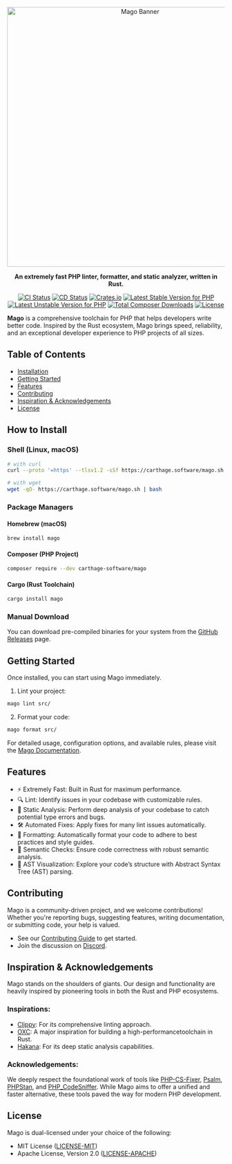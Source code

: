 <p align="center">
    <img src="assets/banner.svg" alt="Mago Banner" width="600" />
</p>

<div align="center">

**An extremely fast PHP linter, formatter, and static analyzer, written in Rust.**

</div>

<div align="center">

[![CI Status](https://github.com/carthage-software/mago/actions/workflows/ci.yml/badge.svg)](https://github.com/carthage-software/mago/actions/workflows/ci.yml)
[![CD Status](https://github.com/carthage-software/mago/actions/workflows/cd.yml/badge.svg)](https://github.com/carthage-software/mago/actions/workflows/cd.yml)
[![Crates.io](https://img.shields.io/crates/v/mago.svg)](https://crates.io/crates/mago)
[![Latest Stable Version for PHP](https://poser.pugx.org/carthage-software/mago/v)](https://packagist.org/packages/carthage-software/mago)
[![Latest Unstable Version for PHP](https://poser.pugx.org/carthage-software/mago/v/unstable)](https://packagist.org/packages/carthage-software/mago)
[![Total Composer Downloads](http://poser.pugx.org/carthage-software/mago/downloads)](https://packagist.org/packages/carthage-software/mago)
[![License](https://img.shields.io/crates/l/mago.svg)](https://github.com/carthage-software/mago/blob/main/LICENSE-MIT)

</div>

**Mago** is a comprehensive toolchain for PHP that helps developers write better code. Inspired by the Rust ecosystem, Mago brings speed, reliability, and an exceptional developer experience to PHP projects of all sizes.

## Table of Contents

- [Installation](#installation)
- [Getting Started](#getting-started)
- [Features](#features)
- [Contributing](#contributing)
- [Inspiration & Acknowledgements](#inspiration--acknowledgements)
- [License](#license)

## How to Install

### Shell (Linux, macOS)

```sh
# with curl
curl --proto '=https' --tlsv1.2 -sSf https://carthage.software/mago.sh | bash

# with wget
wget -qO- https://carthage.software/mago.sh | bash
```

### Package Managers

#### Homebrew (macOS)

```sh
brew install mago
```

#### Composer (PHP Project)

```sh
composer require --dev carthage-software/mago
```

#### Cargo (Rust Toolchain)

```sh
cargo install mago
```

### Manual Download

You can download pre-compiled binaries for your system from the [GitHub Releases](https://github.com/carthage-software/mago/releases) page.

## Getting Started

Once installed, you can start using Mago immediately.

1. Lint your project:

```sh
mago lint src/
```

2. Format your code:

```sh
mago format src/
```

For detailed usage, configuration options, and available rules, please visit the [Mago Documentation](https://mago.carthage.software/).

## Features

- ⚡️ Extremely Fast: Built in Rust for maximum performance.
- 🔍 Lint: Identify issues in your codebase with customizable rules.
- 🔬 Static Analysis: Perform deep analysis of your codebase to catch potential type errors and bugs.
- 🛠️ Automated Fixes: Apply fixes for many lint issues automatically.
- 📜 Formatting: Automatically format your code to adhere to best practices and style guides.
- 🧠 Semantic Checks: Ensure code correctness with robust semantic analysis.
- 🌳 AST Visualization: Explore your code’s structure with Abstract Syntax Tree (AST) parsing.

## Contributing

Mago is a community-driven project, and we welcome contributions! Whether you're reporting bugs, suggesting features, writing documentation, or submitting code, your help is valued.

- See our [Contributing Guide](./CONTRIBUTING.md) to get started.
- Join the discussion on [Discord](https://discord.gg/mwyyjr27eu).

## Inspiration & Acknowledgements

Mago stands on the shoulders of giants. Our design and functionality are heavily inspired by pioneering tools in both the Rust and PHP ecosystems.

### Inspirations:

- [Clippy](https://github.com/rust-lang/rust-clippy): For its comprehensive linting approach.
- [OXC](https://github.com/oxc-project/oxc/): A major inspiration for building a high-performancetoolchain in Rust.
- [Hakana](https://github.com/slackhq/hakana/): For its deep static analysis capabilities.

### Acknowledgements:

We deeply respect the foundational work of tools like [PHP-CS-Fixer](https://github.com/PHP-CS-Fixer/PHP-CS-Fixer), [Psalm](https://github.com/vimeo/psalm), [PHPStan](https://github.com/phpstan/phpstan), and [PHP_CodeSniffer](https://github.com/squizlabs/PHP_CodeSniffer). While Mago aims to offer a unified and faster alternative, these tools paved the way for modern PHP development.

## License

Mago is dual-licensed under your choice of the following:

- MIT License ([LICENSE-MIT](./LICENSE-MIT))
- Apache License, Version 2.0 ([LICENSE-APACHE](./LICENSE-APACHE))
